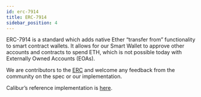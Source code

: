 ```yaml
---
id: erc-7914
title: ERC-7914
sidebar_position: 4
---
```


ERC-7914 is a standard which adds native Ether “transfer from” functionality to smart contract wallets. It allows for our Smart Wallet to approve other accounts and contracts to spend ETH, which is not possible today with Externally Owned Accounts (EOAs). 

We are contributors to the [ERC](https://github.com/ethereum/ERCs/blob/8380220418521ff1995445cff5ca1d0e496a3d2d/ERCS/erc-7914.md) and welcome any feedback from the community on the spec or our implementation.

Calibur’s reference implementation is [here](https://github.com/Uniswap/calibur/blob/main/src/ERC7914.sol).